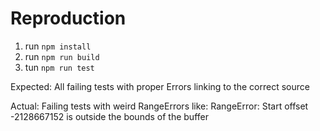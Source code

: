 # Reproduction

1. run `npm install`
2. run `npm run build`
3. tun `npm run test`

Expected:
All failing tests with proper Errors linking to the correct source

Actual:
Failing tests with weird RangeErrors like:
RangeError: Start offset -2128667152 is outside the bounds of the buffer
